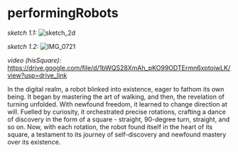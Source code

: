# performingRobots

_sketch 1.1:_
![sketch_2d](https://github.com/hmd-shamsi/performingRobots/assets/72342923/4840156a-d6bc-41aa-8cd3-79b770b2f057)



_sketch 1.2:_
![IMG_0721](https://github.com/hmd-shamsi/performingRobots/assets/72342923/3cd630c1-762f-4797-9f7e-f3cf45f3b451)



_video (hisSquare):_
https://drive.google.com/file/d/1bWQS28XmAh_pKO99ODTErmn6xptoiwLK/view?usp=drive_link

In the digital realm, a robot blinked into existence, eager to fathom its own being. It began by mastering the art of walking, and then, the revelation of turning unfolded. With newfound freedom, it learned to change direction at will. Fuelled by curiosity, it orchestrated precise rotations, crafting a dance of discovery in the form of a square - straight, 90-degree turn, straight, and so on. Now, with each rotation, the robot found itself in the heart of its square, a testament to its journey of self-discovery and newfound mastery over its existence.
